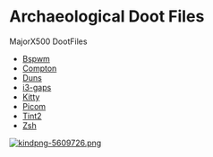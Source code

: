 # Archaeological Doot Files

 MajorX500 DootFiles
- [Bspwm](https://github.com/MajorX500/Archaeological_Doot_Files/tree/master/bspwm)
- [Compton](https://github.com/MajorX500/Archaeological_Doot_Files/tree/master/compton)
- [Duns](https://github.com/MajorX500/Archaeological_Doot_Files/tree/master/dunst)
- [i3-gaps](https://github.com/MajorX500/Archaeological_Doot_Files/tree/master/i3-gaps)
- [Kitty](https://github.com/MajorX500/Archaeological_Doot_Files/tree/master/kitty)
- [Picom](https://github.com/MajorX500/Archaeological_Doot_Files/tree/master/picom)
- [Tint2](https://github.com/MajorX500/Archaeological_Doot_Files/tree/master/tint2)
- [Zsh](https://github.com/MajorX500/Archaeological_Doot_Files/tree/master/zsh)

[![kindpng-5609726.png](https://i.postimg.cc/QtTTJyW2/kindpng-5609726.png)](https://postimg.cc/9Rc0W1bb)
